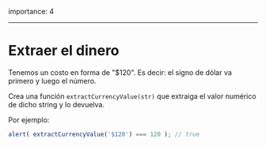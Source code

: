 importance: 4

---

# Extraer el dinero

Tenemos un costo en forma de "$120". Es decir: el signo de dólar va primero y luego el número.

Crea una función `extractCurrencyValue(str)` que extraiga el valor numérico de dicho string y lo devuelva.

Por ejemplo:

```js
alert( extractCurrencyValue('$120') === 120 ); // true
```

